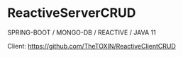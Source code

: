 # ReactiveServerCRUD
SPRING-BOOT / MONGO-DB /  REACTIVE / JAVA 11

Client: https://github.com/TheTOXIN/ReactiveClientCRUD

